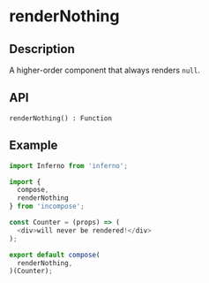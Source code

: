 # renderNothing
## Description
A higher-order component that always renders `null`.

## API
```
renderNothing() : Function
```

## Example
```javascript
import Inferno from 'inferno';

import {
  compose,
  renderNothing
} from 'incompose';

const Counter = (props) => (
  <div>will never be rendered!</div>
);

export default compose(
  renderNothing,
)(Counter);
```